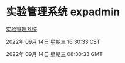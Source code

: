 # 实验管理系统 expadmin
[实验管理系统](http://27.19.32.34:56808/expadmin-782313d2-e1b1-4ea7-932e-3a55e6a1a4d0/)

2022年 09月 14日 星期三 16:30:33 CST

2022年 09月 14日 星期三 08:30:33 GMT
